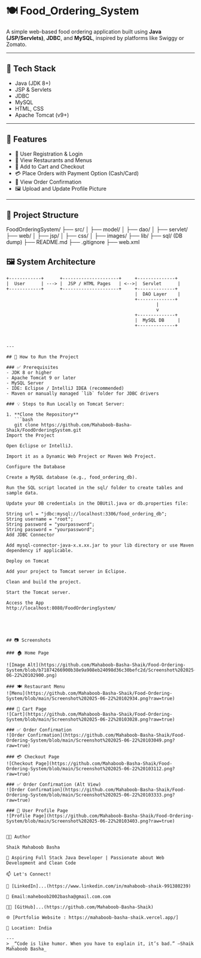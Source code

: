 # 🍽️ Food_Ordering_System

A simple web-based food ordering application built using **Java (JSP/Servlets)**, **JDBC**, and **MySQL**, inspired by platforms like Swiggy or Zomato.

---

## 🔧 Tech Stack

- Java (JDK 8+)
- JSP & Servlets
- JDBC
- MySQL
- HTML, CSS
- Apache Tomcat (v9+)

---

## 🌟 Features

- 👤 User Registration & Login
- 🍔 View Restaurants and Menus
- 🛒 Add to Cart and Checkout
- 💳 Place Orders with Payment Option (Cash/Card)
- 🧾 View Order Confirmation
- 🖼️ Upload and Update Profile Picture

---

## 📌 Project Structure

FoodOrderingSystem/
├── src/
│ ├── model/
│ ├── dao/
│ ├── servlet/
├── web/
│ ├── jsp/
│ ├── css/
│ ├── images/
├── lib/
├── sql/ (DB dump)
├── README.md
├── .gitignore
├── web.xml

## 🖼️ System Architecture

```plaintext
+------------+      +---------------------+     +--------------+
|  User      | ---> |  JSP / HTML Pages   | <-->|  Servlet      |
+------------+      +---------------------+     +--------------+
                                                |  DAO Layer    |
                                                +--------------+
                                                        |
                                                        v
                                                +--------------+
                                                |  MySQL DB     |
                                                +--------------+



---

## 🚀 How to Run the Project

### ✅ Prerequisites
- JDK 8 or higher
- Apache Tomcat 9 or later
- MySQL Server
- IDE: Eclipse / IntelliJ IDEA (recommended)
- Maven or manually managed `lib` folder for JDBC drivers

### 💡 Steps to Run Locally on Tomcat Server:

1. **Clone the Repository**
   ```bash
   git clone https://github.com/Mahaboob-Basha-Shaik/FoodOrderingSystem.git
Import the Project

Open Eclipse or IntelliJ.

Import it as a Dynamic Web Project or Maven Web Project.

Configure the Database

Create a MySQL database (e.g., food_ordering_db).

Run the SQL script located in the sql/ folder to create tables and sample data.

Update your DB credentials in the DBUtil.java or db.properties file:

String url = "jdbc:mysql://localhost:3306/food_ordering_db";
String username = "root";
String password = "yourpassword";
String password = "yourpassword";
Add JDBC Connector

Add mysql-connector-java-x.x.xx.jar to your lib directory or use Maven dependency if applicable.

Deploy on Tomcat

Add your project to Tomcat server in Eclipse.

Clean and build the project.

Start the Tomcat server.

Access the App
http://localhost:8080/FoodOrderingSystem/





## 📷 Screenshots

### 🏠 Home Page

![Image Alt](https://github.com/Mahaboob-Basha-Shaik/Food-Ordering-System/blob/b71874266900b38e9a908eb24098d36c30befc2d/Screenshot%202025-06-22%20102900.png)

### 🍽️ Restaurant Menu  
![Menu](https://github.com/Mahaboob-Basha-Shaik/Food-Ordering-System/blob/main/Screenshot%202025-06-22%20102934.png?raw=true)

### 🛒 Cart Page  
![Cart](https://github.com/Mahaboob-Basha-Shaik/Food-Ordering-System/blob/main/Screenshot%202025-06-22%20103028.png?raw=true)

### ✅ Order Confirmation  
![Order Confirmation](https://github.com/Mahaboob-Basha-Shaik/Food-Ordering-System/blob/main/Screenshot%202025-06-22%20103049.png?raw=true)

### 💳 Checkout Page  
![Checkout Page](https://github.com/Mahaboob-Basha-Shaik/Food-Ordering-System/blob/main/Screenshot%202025-06-22%20103112.png?raw=true)

### ✅ Order Confirmation (Alt View)  
![Order Confirmation](https://github.com/Mahaboob-Basha-Shaik/Food-Ordering-System/blob/main/Screenshot%202025-06-22%20103333.png?raw=true)

### 👤 User Profile Page  
![Profile Page](https://github.com/Mahaboob-Basha-Shaik/Food-Ordering-System/blob/main/Screenshot%202025-06-22%20103403.png?raw=true)


👨‍💻 Author

Shaik Mahaboob Basha

💼 Aspiring Full Stack Java Developer | Passionate about Web Development and Clean Code

📫 Let's Connect!

💼 [LinkedIn]...(https://www.linkedin.com/in/mahaboob-shaik-991380239)

📧 Email:maheboob2002basha@gmail.com.com

🧑‍💻 [GitHub]...(https://github.com/Mahaboob-Basha-Shaik)

🌐 [Portfolio Website : https://mahaboob-basha-shaik.vercel.app/]

📍 Location: India

---
> _“Code is like humor. When you have to explain it, it’s bad.” –Shaik Mahaboob Basha_

